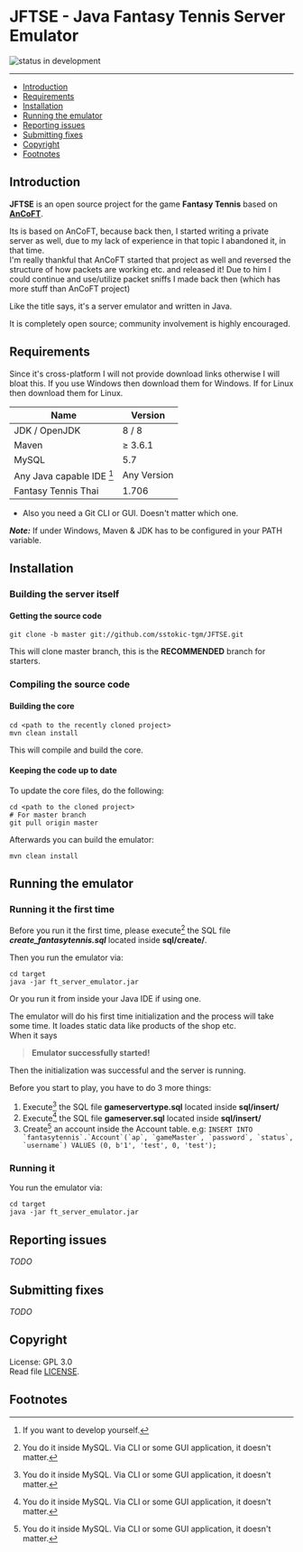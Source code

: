 # JFTSE - Java Fantasy Tennis Server Emulator

![status in development](https://img.shields.io/badge/Status-In%20development-orange)

--------------

* [Introduction](#introduction)
* [Requirements](#requirements)
* [Installation](#installation)
* [Running the emulator](#running-the-emulator)
* [Reporting issues](#reporting-issues)
* [Submitting fixes](#submitting-fixes)
* [Copyright](#copyright)
* [Footnotes](#footnotes)

## Introduction

**JFTSE** is an open source project for the game **Fantasy Tennis** based on [**AnCoFT**](https://github.com/AnCoFT/AnCoFT).    

Its is based on AnCoFT, because back then, I started writing a private server as well, due to my lack of experience in that topic I abandoned it, in that time.    
I'm really thankful that AnCoFT started that project as well and reversed the structure of how packets are working etc. and released it! Due to him I could continue and use/utilize packet sniffs I made back then (which has more stuff than AnCoFT project)    

Like the title says, it's a server emulator and written in Java.

It is completely open source; community involvement is highly encouraged.


## Requirements

Since it's cross-platform I will not provide download links otherwise I will bloat this. If you use Windows then download them for Windows. If for Linux then download them for Linux.

| Name | Version |
|------|---------|
| JDK / OpenJDK | 8 / 8 |
| Maven | ≥ 3.6.1 |
| MySQL | 5.7 |
| Any Java capable IDE [^1] | Any Version |
| Fantasy Tennis Thai | 1.706 |

* Also you need a Git CLI or GUI. Doesn't matter which one.

**_Note:_** If under Windows, Maven & JDK has to be configured in your PATH variable. 

## Installation

### Building the server itself

#### Getting the source code

```
git clone -b master git://github.com/sstokic-tgm/JFTSE.git
```
This will clone master branch, this is the  **RECOMMENDED**  branch for starters.

### Compiling the source code

#### Building the core

```
cd <path to the recently cloned project>
mvn clean install
```
This will compile and build the core.

#### Keeping the code up to date

To update the core files, do the following:
```
cd <path to the cloned project>
# For master branch
git pull origin master
```
Afterwards you can build the emulator:
```
mvn clean install
```

## Running the emulator

### Running it the first time

Before you run it the first time, please execute[^2] the SQL file **_create_fantasytennis.sql_** located inside **sql/create/**.

Then you run the emulator via:
```
cd target
java -jar ft_server_emulator.jar
```
Or you run it from inside your Java IDE if using one.

The emulator will do his first time initialization and the process will take some time. It loades static data like products of the shop etc.    
When it says 
> **Emulator successfully started!**

Then the initialization was successful and the server is running.

Before you start to play, you have to do 3 more things:
1. Execute[^2] the SQL file **__gameservertype.sql__** located inside **sql/insert/**
2. Execute[^2] the SQL file **__gameserver.sql__** located inside **sql/insert/**
3. Create[^2] an account inside the Account table. e.g: ```INSERT INTO `fantasytennis`.`Account`(`ap`, `gameMaster`, `password`, `status`, `username`) VALUES (0, b'1', 'test', 0, 'test');```

### Running it

You run the emulator via:
```
cd target
java -jar ft_server_emulator.jar
```

## Reporting issues

_TODO_

## Submitting fixes

_TODO_

## Copyright

License: GPL 3.0    
Read file [LICENSE](LICENSE).

## Footnotes

[^1]: If you want to develop yourself.
[^2]: You do it inside MySQL. Via CLI or some GUI application, it doesn't matter.